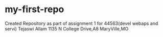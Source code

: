 # my-first-repo
Created Repository as part of assignment 1 for 44563(devel webaps and servi)
Tejaswi Allam
1135 N College Drive,A8 MaryVille,MO
